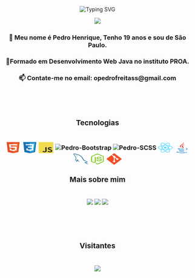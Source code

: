<div align="center">
      
![Typing SVG](https://user-images.githubusercontent.com/110676473/211913333-b6ed48b2-e496-47c6-ae84-d59302be690a.svg)
      
      
<img src="https://user-images.githubusercontent.com/110676473/211967594-91043679-a2d5-48b7-a566-69fea30a1ffd.svg">

</div>


<h3 align="center"> 🔭 Meu nome é Pedro Henrique, Tenho 19 anos e sou de São Paulo. <h3>
<h3 align="center"> 📙Formado em Desenvolvimento Web Java no instituto PROA. <h3>
<h3 align="center"> 📫 Contate-me no email: opedrofreitass@gmail.com <h3>

<div align="center">
<br></br>
    
 
<div align="center">
  
### Tecnologias 
<div style="display: inline_block" align="center"><br>
  <img align="center" alt="Pedro-HTML" height="30" width="40" src="https://raw.githubusercontent.com/devicons/devicon/master/icons/html5/html5-original.svg">
  <img align="center" alt="Pedro-CSS" height="30" width="40" src="https://raw.githubusercontent.com/devicons/devicon/master/icons/css3/css3-original.svg">
  <img align="center" alt="Pedro-Js" height="30" width="40" src="https://raw.githubusercontent.com/devicons/devicon/master/icons/javascript/javascript-original.svg">
  <img align="center" alt="Pedro-Bootstrap" height="30" width="40" src="https://raw.githubusercontent.com/jmnote/z-icons/master/svg/bootstrap.svg">
  <img align="center" alt="Pedro-SCSS" height="30" width="40"  src="https://rawgit.com/sass/sass-site/main/source/assets/img/logos/logo.svg">
  <img align="center" alt="Pedro-React" height="30" width="40" src="https://raw.githubusercontent.com/devicons/devicon/master/icons/react/react-original.svg">
  <img align="center" alt="Pedro-Java" height="30" width="40" src="https://raw.githubusercontent.com/devicons/devicon/master/icons/java/java-original.svg">
  <img align="center" alt="Pedro-MySQL" height="30" width="40" src="https://raw.githubusercontent.com/devicons/devicon/master/icons/mysql/mysql-original.svg">
  <img align="center" alt="Pedro-Node.js" height="30" width="40" src="https://raw.githubusercontent.com/devicons/devicon/master/icons/nodejs/nodejs-original.svg">
  <img align="center" alt="Pedro-Node.js" height="30" width="40" src="https://raw.githubusercontent.com/devicons/devicon/master/icons/git/git-original.svg">


### Mais sobre mim   
<div style="display: inline_block"><br>
  <a href="https://www.instagram.com/im_freitas/" target="_blank"><img src="https://img.shields.io/badge/-Instagram-%23E4405F?style=for-the-badge&logo=instagram&logoColor=white" target="_blank"></a>
  <a href = "mailto:opedrofreitass@gmail.com"><img src="https://img.shields.io/badge/-Gmail-%23333?style=for-the-badge&logo=gmail&logoColor=white" target="_blank"></a>
  <a href="https://www.linkedin.com/in/imphfreitas/)" target="_blank"><img src="https://img.shields.io/badge/-LinkedIn-%230077B5?style=for-the-badge&logo=linkedin&logoColor=white" target="_blank"></a> 
  
  <br>
    
#
<br><h3 align="centre"><b>Visitantes</b></h3>  
       <img src="https://komarev.com/ghpvc/?username=imfreitas&style=plastic&color=662142" width="180px">
   

<br></div>



</div>

      

